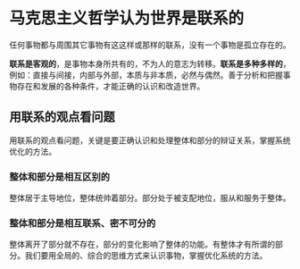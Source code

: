 # 马克思主义哲学认为世界是联系的

任何事物都与周围其它事物有这这样或那样的联系，没有一个事物是孤立存在的。

**联系是客观的**，是事物本身所共有的，不为人的意志为转移。**联系是多种多样的**，例如：直接与间接，内部与外部，本质与非本质，必然与偶然。善于分析和把握事物存在和发展的各种条件，才能正确的认识和改造世界。

## 用联系的观点看问题

用联系的观点看问题，关键是要正确认识和处理整体和部分的辩证关系，掌握系统优化的方法。

### 整体和部分是相互区别的

整体居于主导地位，整体统帅着部分。部分处于被支配地位，服从和服务于整体。

### 整体和部分是相互联系、密不可分的

整体离开了部分就不存在，部分的变化影响了整体的功能。有整体才有所谓的部分。我们要用全局的、综合的思维方式来认识事物，掌握优化系统的方法。
